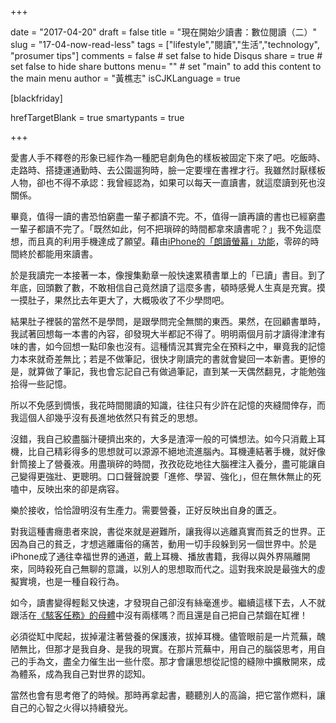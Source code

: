 +++
     
date = "2017-04-20"
draft = false
title = "現在開始少讀書：數位閱讀（二）"
slug = "17-04-now-read-less"
tags = ["lifestyle","閱讀","生活","technology", "prosumer tips"]
comments = false # set false to hide Disqus
share = true # set false to hide share buttons
menu= ""  # set "main" to add this content to the main menu
author = "黃樵志"
isCJKLanguage = true

[blackfriday]

hrefTargetBlank = true 
smartypants = true

+++

愛書人手不釋卷的形象已經作為一種肥皂劇角色的樣板被固定下來了吧。吃飯時、走路時、搭捷運通勤時、去公園遛狗時，臉一定要埋在書裡才行。我雖然討厭樣板人物，卻也不得不承認：我曾經認為，如果可以每天一直讀書，就這麼讀到死也沒關係。

<!--more-->

畢竟，值得一讀的書恐怕窮盡一輩子都讀不完。不，值得一讀再讀的書也已經窮盡一輩子都讀不完了。「既然如此，何不把瑣碎的時間都拿來讀書呢？」我不免這麼想，而且真的利用手機達成了願望。藉由[iPhone的「朗讀螢幕」功能](https://eternallogger.com/post/17-04-read-with-ears/)，零碎的時間終於都能用來讀書。

於是我讀完一本接著一本，像搜集勳章一般快速累積書單上的「已讀」書目。到了年底，回頭數了數，不敢相信自己竟然讀了這麼多書，頓時感覺人生真是充實。摸一摸肚子，果然比去年更大了，大概吸收了不少學問吧。

結果肚子裡裝的當然不是學問，是跟學問完全無關的東西。果然，在回顧書單時，我試著回想每一本書的內容，卻發現大半都記不得了。明明兩個月前才讀得津津有味的書，如今回想一點印象也沒有。這種情況其實完全在預料之中，畢竟我的記憶力本來就奇差無比；若是不做筆記，很快才剛讀完的書就會變回一本新書。更慘的是，就算做了筆記，我也會忘記自己有做過筆記，直到某一天偶然翻見，才能勉強拾得一些記憶。

所以不免感到惆悵，我花時間閱讀的知識，往往只有少許在記憶的夾縫間倖存，而我這個人卻幾乎沒有長進地依然只有貧乏的思想。

沒錯，我自己絞盡腦汁硬擠出來的，大多是渣滓一般的可憐想法。如今只消戴上耳機，比自己精彩得多的思想就可以源源不絕地流進腦內。耳機連結著手機，就好像針筒接上了營養液。用盡瑣碎的時間，孜孜矻矻地往大腦裡注入養分，盡可能讓自己變得更強壯、更聰明。口口聲聲說要「進修、學習、強化」，但在無休無止的死嗑中，反映出來的卻是病容。

樂於接收，恰恰證明沒有生產力。需要營養，正好反映出自身的匱乏。

對我這種書癮患者來說，書從來就是避難所，讓我得以逃離真實而貧乏的世界。正因為自己的貧乏，才想逃離庸俗的痛苦，動用一切手段躲到另一個世界中。於是iPhone成了通往幸福世界的通道，戴上耳機、播放書籍，我得以與外界隔離開來，同時殺死自己無聊的意識，以別人的思想取而代之。這對我來說是最強大的虛擬實境，也是一種自殺行為。

如今，讀書變得輕鬆又快速，才發現自己卻沒有絲毫進步。繼續這樣下去，人不就跟活在[《駭客任務》的母體](https://www.wikiwand.com/en/The_Matrix#/Philosophical_influences)中沒有兩樣嗎？而且還是自己把自己禁錮在缸裡！

必須從缸中爬起，拔掉灌注著營養的保護液，拔掉耳機。儘管眼前是一片荒蕪，醜陋無比，但那才是我自身、是我的現實。在那片荒蕪中，用自己的腦袋思考，用自己的手為文，盡全力催生出一些什麼。那才會讓思想從記憶的縫隙中擴散開來，成為體系，成為我自己對世界的認知。

當然也會有思考倦了的時候。那時再拿起書，聽聽別人的高論，把它當作燃料，讓自己的心智之火得以持續發光。